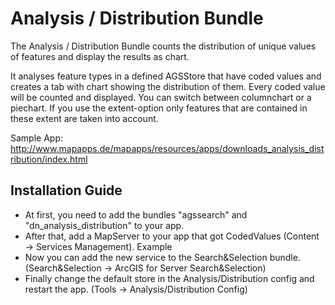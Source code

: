 # Analysis / Distribution Bundle
The Analysis / Distribution Bundle counts the distribution of unique values of features and display the results as chart.

It analyses feature types in a defined AGSStore that have coded values and creates a tab with chart showing the distribution of them. Every coded value will be counted and displayed. You can switch between columnchart or a piechart. If you use the extent-option only features that are contained in these extent are taken into account.

Sample App: http://www.mapapps.de/mapapps/resources/apps/downloads_analysis_distribution/index.html

Installation Guide
------------------
- At first, you need to add the bundles "agssearch" and "dn_analysis_distribution" to your app.
- After that, add a MapServer to your app that got CodedValues (Content -> Services Management). Example
- Now you can add the new service to the Search&Selection bundle. (Search&Selection -> ArcGIS for Server Search&Selection)
- Finally change the default store in the Analysis/Distribution config and restart the app. (Tools -> Analysis/Distribution Config)
